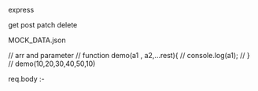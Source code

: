 express

get
post
patch
delete 


MOCK_DATA.json


// arr and parameter
// function demo(a1 , a2,...rest){
//    console.log(a1);
// }
// demo(10,20,30,40,50,10)


req.body :-
